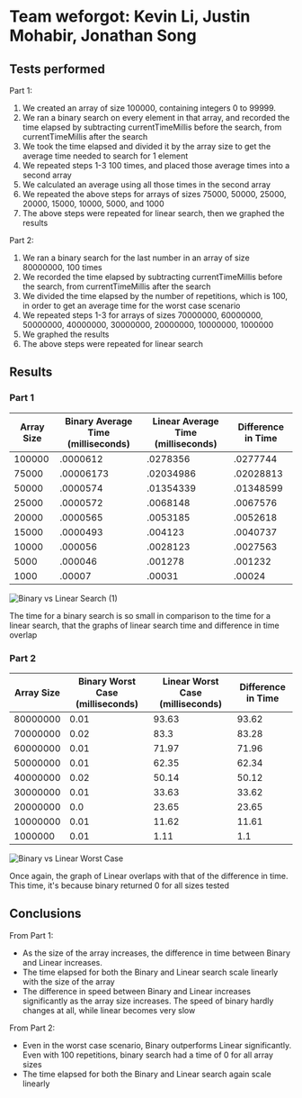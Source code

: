 # Team weforgot: Kevin Li, Justin Mohabir, Jonathan Song
## Tests performed
Part 1:
1. We created an array of size 100000, containing integers 0 to 99999.
2. We ran a binary search on every element in that array, and recorded the time elapsed by subtracting currentTimeMillis before the search, from currentTimeMillis after the search
3. We took the time elapsed and divided it by the array size to get the average time needed to search for 1 element
4. We repeated steps 1-3 100 times, and placed those average times into a second array 
5. We calculated an average using all those times in the second array
6. We repeated the above steps for arrays of sizes 75000, 50000, 25000, 20000, 15000, 10000, 5000, and 1000
7. The above steps were repeated for linear search, then we graphed the results

Part 2:
1. We ran a binary search for the last number in an array of size 80000000, 100 times
2. We recorded the time elapsed by subtracting currentTimeMillis before the search, from currentTimeMillis after the search
3. We divided the time elapsed by the number of repetitions, which is 100, in order to get an average time for the worst case scenario
4. We repeated steps 1-3 for arrays of sizes 70000000, 60000000, 50000000, 40000000, 30000000, 20000000, 10000000, 1000000
5. We graphed the results
6. The above steps were repeated for linear search

## Results
### Part 1
| Array Size | Binary Average Time (milliseconds) | Linear Average Time (milliseconds) | Difference in Time |
|------------|------------------------------------|------------------------------------|--------------------|
|100000      |               .0000612             |              .0278356              |       .0277744     |                           
|75000       |               .00006173            |              .02034986             |       .02028813    |                           
|50000       |               .0000574             |              .01354339             |       .01348599    | 
|25000       |               .0000572             |              .0068148              |       .0067576     | 
|20000       |               .0000565             |              .0053185              |       .0052618     | 
|15000       |               .0000493             |              .004123               |       .0040737     | 
|10000       |               .000056              |              .0028123              |       .0027563     | 
|5000        |               .000046              |              .001278               |       .001232      |
|1000        |               .00007               |              .00031                |       .00024       | 

![Binary vs Linear Search (1)](https://user-images.githubusercontent.com/58864927/146849780-5bf48388-dce5-4d52-a322-bb60ada89f9b.png)

The time for a binary search is so small in comparison to the time for a linear search, that the graphs of linear search time and difference in time overlap

### Part 2
| Array Size |  Binary Worst Case (milliseconds) | Linear Worst Case (milliseconds) | Difference in Time |
|------------|-----------------------------------|----------------------------------|--------------------|
|80000000    |             0.01                  |             93.63                |       93.62        |                           
|70000000    |             0.02                  |             83.3                 |       83.28        |                           
|60000000    |             0.01                  |             71.97                |       71.96        | 
|50000000    |             0.01                  |             62.35                |       62.34        | 
|40000000    |             0.02                  |             50.14                |       50.12        | 
|30000000    |             0.01                  |             33.63                |       33.62        | 
|20000000    |             0.0                   |             23.65                |       23.65        | 
|10000000    |             0.01                  |             11.62                |       11.61        |
|1000000     |             0.01                  |             1.11                 |       1.1          | 

![Binary vs Linear Worst Case](https://user-images.githubusercontent.com/58864927/146862317-4afdae99-f5bb-4288-83a7-fc3e67d2d2fd.png)

Once again, the graph of Linear overlaps with that of the difference in time. This time, it's because binary returned 0 for all sizes tested

## Conclusions
From Part 1:
* As the size of the array increases, the difference in time between Binary and Linear increases.
* The time elapsed for both the Binary and Linear search scale linearly with the size of the array
* The difference in speed between Binary and Linear increases significantly as the array size increases. The speed of binary hardly changes at all, while linear becomes very slow

From Part 2:
* Even in the worst case scenario, Binary outperforms Linear significantly. Even with 100 repetitions, binary search had a time of 0 for all array sizes
* The time elapsed for both the Binary and Linear search again scale linearly
